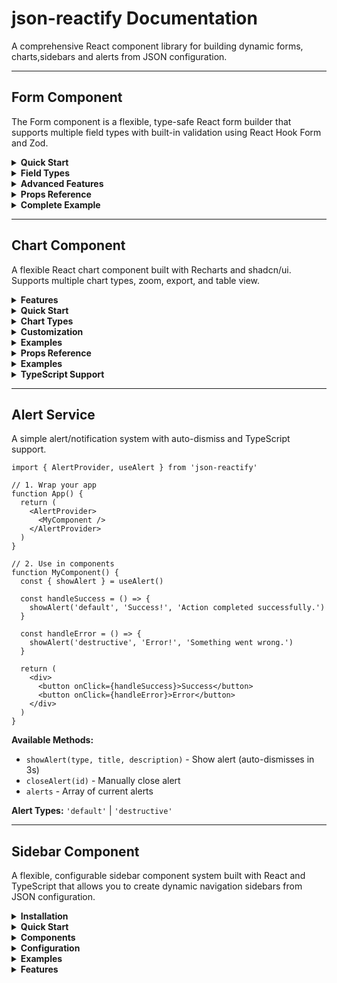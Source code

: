 # json-reactify Documentation

A comprehensive React component library for building dynamic forms, charts,sidebars and alerts from JSON configuration.

---

## Form Component

The Form component is a flexible, type-safe React form builder that supports multiple field types with built-in validation using React Hook Form and Zod.

<details>
<summary><strong>Quick Start</strong></summary>

```tsx
import { Form } from 'json-reactify'

// Define your form schema
const userSchema = z.object({
  name: z.string().min(2, 'Name must be at least 2 characters'),
  email: z.string().email('Invalid email address'),
  age: z.number().min(18, 'Must be at least 18 years old'),
})

type UserFormData = z.infer<typeof userSchema>

// Configure your form fields
const formConfig = [
  {
    fieldType: FormFieldType.TEXT,
    fieldName: 'name',
    fieldLabel: 'Full Name',
    placeholder: 'Enter your full name',
    description: 'Your legal first and last name',
  },
  {
    fieldType: FormFieldType.EMAIL,
    fieldName: 'email',
    fieldLabel: 'Email Address',
    placeholder: 'you@example.com',
  },
  {
    fieldType: FormFieldType.NUMBER,
    fieldName: 'age',
    fieldLabel: 'Age',
    placeholder: '25',
  },
]

// Use the component
function MyForm() {
  const handleSubmit = (data: UserFormData) => {
    console.log('Form submitted:', data)
  }

  return (
    <Form
      formConfig={formConfig}
      schema={userSchema}
      onSubmit={handleSubmit}
      defaultValues={{ name: '', email: '', age: 0 }}
    />
  )
}
```

</details>

<details>
<summary><strong>Field Types</strong></summary>

### Text Input Fields

```tsx
{
  fieldType: FormFieldType.TEXT,
  fieldName: 'username',
  fieldLabel: 'Username',
  placeholder: 'Enter username',
  icon: User, // Optional icon from lucide-react
}
```

**Supported types:** `TEXT`, `PASSWORD`, `EMAIL`, `NUMBER`

### Textarea

```tsx
{
  fieldType: FormFieldType.TEXTAREA,
  fieldName: 'description',
  fieldLabel: 'Description',
  placeholder: 'Enter description...',
  rows: 4,
}
```

### Checkbox

```tsx
{
  fieldType: FormFieldType.CHECKBOX,
  fieldName: 'agreeToTerms',
  fieldLabel: 'I agree to the terms and conditions',
  description: 'You must agree to continue',
}
```

### Switch

```tsx
{
  fieldType: FormFieldType.SWITCH,
  fieldName: 'notifications',
  fieldLabel: 'Enable Notifications',
  description: 'Receive email notifications',
}
```

### Select Dropdown

```tsx
{
  fieldType: FormFieldType.SELECT,
  fieldName: 'country',
  fieldLabel: 'Country',
  placeholder: 'Select your country',
  options: [
    { value: 'us', label: 'United States' },
    { value: 'ca', label: 'Canada' },
    { value: 'uk', label: 'United Kingdom' },
  ],
}
```

### Radio Group

```tsx
{
  fieldType: FormFieldType.RADIO,
  fieldName: 'plan',
  fieldLabel: 'Subscription Plan',
  options: [
    { value: 'basic', label: 'Basic ($9/month)' },
    { value: 'pro', label: 'Pro ($19/month)' },
    { value: 'enterprise', label: 'Enterprise ($49/month)' },
  ],
  orientation: 'vertical', // or 'horizontal'
}
```

### Combobox (Searchable Select)

```tsx
{
  fieldType: FormFieldType.COMBOBOX,
  fieldName: 'language',
  fieldLabel: 'Programming Language',
  placeholder: 'Select a language',
  searchPlaceholder: 'Search languages...',
  emptyMessage: 'No language found.',
  options: [
    { value: 'js', label: 'JavaScript', icon: Code },
    { value: 'ts', label: 'TypeScript', icon: Code },
    { value: 'py', label: 'Python', icon: Code },
  ],
}
```

### Multi-Select

```tsx
{
  fieldType: FormFieldType.MULTISELECT,
  fieldName: 'skills',
  fieldLabel: 'Skills',
  placeholder: 'Select your skills',
  maxSelectedDisplay: 3,
  options: [
    { value: 'react', label: 'React' },
    { value: 'vue', label: 'Vue.js' },
    { value: 'angular', label: 'Angular' },
    { value: 'node', label: 'Node.js' },
  ],
}
```

### Date Picker

```tsx
{
  fieldType: FormFieldType.DATE,
  fieldName: 'birthDate',
  fieldLabel: 'Birth Date',
  mode: 'single', // 'single', 'multiple', or 'range'
  fromDate: new Date(1900, 0, 1),
  toDate: new Date(),
}
```

### DateTime Picker

```tsx
{
  fieldType: FormFieldType.DATETIME,
  fieldName: 'appointmentTime',
  fieldLabel: 'Appointment Date & Time',
  timeFormat: '12', // '12' or '24'
  timeStructure: 'hh:mm', // 'hh', 'hh:mm', or 'hh:mm:ss'
  fromDate: new Date(),
  toDate: new Date(Date.now() + 30 * 24 * 60 * 60 * 1000), // 30 days from now
}
```

### File Upload

```tsx
{
  fieldType: FormFieldType.FILE,
  fieldName: 'avatar',
  fieldLabel: 'Profile Picture',
  accept: 'image/*',
  multiple: false,
  icon: Upload,
}
```

</details>

<details>
<summary><strong>Advanced Features</strong></summary>

### Conditional Fields

Show/hide fields based on other field values:

```tsx
{
  fieldType: FormFieldType.TEXT,
  fieldName: 'otherReason',
  fieldLabel: 'Please specify',
  showIf: (formValues) => formValues.reason === 'other',
  dependsOn: ['reason'],
}
```

### Field Validation

Use Zod for powerful validation:

```tsx
const schema = z.object({
  password: z.string().min(8, 'Password must be at least 8 characters'),
  confirmPassword: z.string(),
}).refine((data) => data.password === data.confirmPassword, {
  message: "Passwords don't match",
  path: ["confirmPassword"],
})
```

### Event Callbacks

Handle field-level events:

```tsx
{
  fieldType: FormFieldType.EMAIL,
  fieldName: 'email',
  fieldLabel: 'Email',
  onChangeField: (value) => {
    console.log('Email changed:', value)
  },
  onBlurField: (value) => {
    // Validate email exists
    checkEmailExists(value)
  },
  onErrorField: (error) => {
    console.error('Email field error:', error)
  },
}
```

### Custom Submit Button

```tsx
<Form
  formConfig={formConfig}
  schema={schema}
  onSubmit={handleSubmit}
  customSubmitButton={
    <div className="flex gap-2">
      <Button type="submit" className="bg-blue-600">
        Save Changes
      </Button>
    </div>
  }
/>
```

</details>

<details>
<summary><strong>Props Reference</strong></summary>

| Prop | Type | Required | Description |
|------|------|----------|-------------|
| `formConfig` | `FormFieldConfig[]` | ✅ | Array of field configurations |
| `onSubmit` | `SubmitHandler<T>` | ✅ | Form submission handler |
| `schema` | `z.ZodSchema<T>` | ✅ | Zod validation schema |
| `defaultValues` | `DefaultValues<T>` | ❌ | Default form values |
| `customSubmitButton` | `React.ReactNode` | ❌ | Custom submit button component |
| `className` | `string` | ❌ | CSS classes for form container |
| `loading` | `boolean` | ❌ | Show loading skeletons |

### Field Configuration Options

All field types support these common properties:

| Property | Type | Description |
|----------|------|-------------|
| `fieldType` | `FormFieldType` | The type of field to render |
| `fieldName` | `string` | Field name (must match schema) |
| `fieldLabel` | `string` | Display label for the field |
| `description` | `string` | Optional help text |
| `placeholder` | `string` | Placeholder text |
| `disabled` | `boolean` | Disable the field |
| `hidden` | `boolean` | Hide the field |
| `showIf` | `(values) => boolean` | Conditional visibility |
| `dependsOn` | `string[]` | Fields this depends on |
| `onChangeField` | `(value) => void` | Change event handler |
| `onBlurField` | `(value) => void` | Blur event handler |
| `onErrorField` | `(error) => void` | Error event handler |

</details>

<details>
<summary><strong>Complete Example</strong></summary>

```tsx
import { Form, FormFieldType, FormOption } from 'json-reactify'
import * as z from 'zod'
import { User, Mail, Phone, MapPin } from 'lucide-react'

const profileSchema = z.object({
  firstName: z.string().min(2, 'First name required'),
  lastName: z.string().min(2, 'Last name required'),
  email: z.string().email('Invalid email'),
  phone: z.string().optional(),
  country: z.string().min(1, 'Please select a country'),
  bio: z.string().max(500, 'Bio must be under 500 characters').optional(),
  skills: z.array(z.string()).min(1, 'Select at least one skill'),
  availability: z.enum(['full-time', 'part-time', 'contract']),
  newsletter: z.boolean(),
  profilePicture: z.instanceof(File).optional(),
})

type ProfileFormData = z.infer<typeof profileSchema>

const countryOptions: FormOption[] = [
  { value: 'us', label: 'United States' },
  { value: 'ca', label: 'Canada' },
  { value: 'uk', label: 'United Kingdom' },
  { value: 'de', label: 'Germany' },
]

const skillOptions: FormOption[] = [
  { value: 'react', label: 'React' },
  { value: 'vue', label: 'Vue.js' },
  { value: 'angular', label: 'Angular' },
  { value: 'node', label: 'Node.js' },
  { value: 'python', label: 'Python' },
  { value: 'java', label: 'Java' },
]

const formConfig = [
  {
    fieldType: FormFieldType.TEXT,
    fieldName: 'firstName',
    fieldLabel: 'First Name',
    placeholder: 'John',
    icon: User,
  },
  {
    fieldType: FormFieldType.TEXT,
    fieldName: 'lastName',
    fieldLabel: 'Last Name',
    placeholder: 'Doe',
    icon: User,
  },
  {
    fieldType: FormFieldType.EMAIL,
    fieldName: 'email',
    fieldLabel: 'Email Address',
    placeholder: 'john@example.com',
    icon: Mail,
  },
  {
    fieldType: FormFieldType.TEXT,
    fieldName: 'phone',
    fieldLabel: 'Phone Number',
    placeholder: '+1 (555) 123-4567',
    icon: Phone,
  },
  {
    fieldType: FormFieldType.SELECT,
    fieldName: 'country',
    fieldLabel: 'Country',
    placeholder: 'Select your country',
    options: countryOptions,
    icon: MapPin,
  },
  {
    fieldType: FormFieldType.TEXTAREA,
    fieldName: 'bio',
    fieldLabel: 'Bio',
    placeholder: 'Tell us about yourself...',
    rows: 4,
    description: 'Optional: Share a brief description about yourself',
  },
  {
    fieldType: FormFieldType.MULTISELECT,
    fieldName: 'skills',
    fieldLabel: 'Skills',
    placeholder: 'Select your skills',
    options: skillOptions,
    maxSelectedDisplay: 3,
  },
  {
    fieldType: FormFieldType.RADIO,
    fieldName: 'availability',
    fieldLabel: 'Availability',
    options: [
      { value: 'full-time', label: 'Full-time' },
      { value: 'part-time', label: 'Part-time' },
      { value: 'contract', label: 'Contract' },
    ],
  },
  {
    fieldType: FormFieldType.SWITCH,
    fieldName: 'newsletter',
    fieldLabel: 'Newsletter Subscription',
    description: 'Receive updates and news via email',
  },
  {
    fieldType: FormFieldType.FILE,
    fieldName: 'profilePicture',
    fieldLabel: 'Profile Picture',
    accept: 'image/*',
    description: 'Upload a profile picture (optional)',
  },
]

export default function ProfileForm() {
  const handleSubmit = (data: ProfileFormData) => {
    console.log('Profile data:', data)
    // Handle form submission
  }

  const defaultValues: Partial<ProfileFormData> = {
    firstName: '',
    lastName: '',
    email: '',
    country: '',
    skills: [],
    availability: 'full-time',
    newsletter: false,
  }

  return (
    <div className="max-w-2xl mx-auto p-6">
      <h1 className="text-2xl font-bold mb-6">Create Profile</h1>
      <Form
        formConfig={formConfig}
        schema={profileSchema}
        onSubmit={handleSubmit}
        defaultValues={defaultValues}
        className="space-y-4"
      />
    </div>
  )
}
```

</details>

---

## Chart Component

A flexible React chart component built with Recharts and shadcn/ui. Supports multiple chart types, zoom, export, and table view.

<details>
<summary><strong>Features</strong></summary>

- **6 Chart Types**: Area, Line, Bar, Pie, Donut, Table
- **Interactive**: Zoom, click handlers, type switching
- **Responsive**: Auto-sizing and mobile-friendly
- **Export**: CSV download functionality
- **Customizable**: Themes, colors, styling

</details>

<details>
<summary><strong>Quick Start</strong></summary>

```tsx
import { Chart } from 'json-reactify'

const data = [
  { name: 'Jan', sales: 4000, revenue: 2400 },
  { name: 'Feb', sales: 3000, revenue: 1398 },
  { name: 'Mar', sales: 2000, revenue: 9800 },
]

<Chart
  title="Sales Dashboard"
  data={data}
  chartType="line"
  xAxisKey="name"
  yAxisKeys={['sales', 'revenue']}
/>
```

</details>

<details>
<summary><strong>Chart Types</strong></summary>

```tsx
// Line Chart
<Chart chartType="line" data={data} xAxisKey="date" yAxisKeys={['value']} />

// Bar Chart  
<Chart chartType="bar" data={data} xAxisKey="category" yAxisKeys={['amount']} />

// Pie Chart
<Chart chartType="pie" data={data} xAxisKey="name" yAxisKeys={['value']} />

// Table View
<Chart 
  chartType="table" 
  data={data}
  tableConfig={{ sortable: true, showRowNumbers: true }}
/>
```

</details>

<details>
<summary><strong>Customization</strong></summary>

```tsx
<Chart
  data={data}
  config={{
    sales: { label: 'Sales', color: '#8884d8' },
    revenue: { label: 'Revenue', color: '#82ca9d' }
  }}
  pieColors={['#8884d8', '#82ca9d', '#ffc658']}
  autoSize={{ minHeight: 300, maxHeight: 600 }}
  zoom={{ enabled: true, showControls: true }}
  onDataPointClick={(data) => console.log('Clicked:', data)}
/>
```

</details>

<details>
<summary><strong>Examples</strong></summary>
/>
```

</details>

<details>
<summary><strong>Props Reference</strong></summary>

| Prop | Type | Default | Description |
|------|------|---------|-------------|
| `data` | `ChartDataPoint[]` | `[]` | Chart data |
| `chartType` | `'area' \| 'line' \| 'bar' \| 'pie' \| 'donut' \| 'table'` | `'line'` | Chart type |
| `xAxisKey` | `string` | `'name'` | X-axis data key |
| `yAxisKeys` | `string[]` | `['value']` | Y-axis data keys |
| `title` | `ReactNode` | - | Chart title |
| `showTypeSelector` | `boolean` | `true` | Show type dropdown |
| `showDownload` | `boolean` | `true` | Show download button |
| `zoom` | `ZoomConfig` | - | Zoom configuration |
| `tableConfig` | `TableConfig` | - | Table settings |
| `onDataPointClick` | `(data) => void` | - | Click handler |

</details>

<details>
<summary><strong>Examples</strong></summary>

### Dashboard Widget
```tsx
<Chart
  title="Revenue"
  data={revenueData}
  chartType="area" 
  height={200}
  showTypeSelector={false}
/>
```

### Interactive Report
```tsx
const [chartType, setChartType] = useState('bar')

<Chart
  data={salesData}
  chartType={chartType}
  onChartTypeChange={setChartType}
  onDataPointClick={(data) => setSelected(data)}
/>
```

### Sortable Table
```tsx
<Chart
  chartType="table"
  data={tableData}
  tableConfig={{
    sortable: true,
    columnHeaders: { sales: 'Sales ($)' },
    cellRenderer: (value, key) => 
      key === 'sales' ? `$${value.toLocaleString()}` : value
  }}
/>
```

</details>

<details>
<summary><strong>TypeScript Support</strong></summary>

```tsx
import type { ChartType, ChartDataPoint } from 'json-reactify'

interface MyData extends ChartDataPoint {
  date: string
  value: number
}
```

</details>

---

## Alert Service

A simple alert/notification system with auto-dismiss and TypeScript support.

```tsx
import { AlertProvider, useAlert } from 'json-reactify'

// 1. Wrap your app
function App() {
  return (
    <AlertProvider>
      <MyComponent />
    </AlertProvider>
  )
}

// 2. Use in components
function MyComponent() {
  const { showAlert } = useAlert()

  const handleSuccess = () => {
    showAlert('default', 'Success!', 'Action completed successfully.')
  }

  const handleError = () => {
    showAlert('destructive', 'Error!', 'Something went wrong.')
  }

  return (
    <div>
      <button onClick={handleSuccess}>Success</button>
      <button onClick={handleError}>Error</button>
    </div>
  )
}
```

**Available Methods:**
- `showAlert(type, title, description)` - Show alert (auto-dismisses in 3s)
- `closeAlert(id)` - Manually close alert
- `alerts` - Array of current alerts

**Alert Types:** `'default'` | `'destructive'`

---

## Sidebar Component

A flexible, configurable sidebar component system built with React and TypeScript that allows you to create dynamic navigation sidebars from JSON configuration.

<details>
<summary><strong>Installation</strong></summary>

```bash
npm install json-reactify
```

</details>

<details>
<summary><strong>Quick Start</strong></summary>

```tsx
import { Sidebar, SideBarProvider } from 'json-reactify'
import { Home, Settings, Users } from 'lucide-react'

function App() {
  const sidebarConfig = {
    groups: [
      {
        id: 'main',
        label: 'Navigation',
        items: [
          {
            id: 'home',
            title: 'Home',
            icon: Home,
            url: '/'
          },
          {
            id: 'users',
            title: 'Users',
            icon: Users,
            url: '/users'
          }
        ]
      }
    ]
  }

  return (
    <SideBarProvider>
      <div className="flex">
        <Sidebar config={sidebarConfig} />
        <main className="flex-1 p-6">
          {/* Your main content */}
        </main>
      </div>
    </SideBarProvider>
  )
}
```

</details>

<details>
<summary><strong>Components</strong></summary>

### Sidebar

The main sidebar component that renders a configurable navigation menu.

```tsx
import { Sidebar } from 'json-reactify'

<Sidebar 
  config={sidebarConfig}
  enableSearch={true}
  isLoading={false}
/>
```

#### Props

| Prop | Type | Default | Description |
|------|------|---------|-------------|
| `config` | `SidebarConfig` | **required** | Configuration object defining the sidebar structure |
| `enableSearch` | `boolean` | `true` | Enable/disable search functionality |
| `isLoading` | `boolean` | `false` | Show loading skeleton when true |

### SideBarProvider

A provider component that wraps your application to provide sidebar context.

```tsx
import { SideBarProvider } from 'json-reactify'

<SideBarProvider>
  <App />
</SideBarProvider>
```

</details>

<details>
<summary><strong> Configuration</strong></summary>

### SidebarConfig

The main configuration object that defines your sidebar structure.

```tsx
interface SidebarConfig {
  groups: SidebarGroup[]
  header?: ReactNode | SidebarHeaderConfig | SidebarGroup[]
  footer?: ReactNode | SidebarFooterConfig | SidebarGroup[]
}
```

### SidebarGroup

Defines a group of related sidebar items.

```tsx
interface SidebarGroup {
  id: string | number
  label?: string
  items: SidebarItem[]
}
```

### SidebarItem

Defines an individual sidebar menu item.

```tsx
interface SidebarItem {
  id: string | number
  title: string
  icon?: React.ElementType | React.ReactNode
  url?: string
  onClick?: () => void
  badge?: ReactNode | string | number
  subItems?: SidebarSubItem[]
  disabled?: boolean
  defaultOpen?: boolean
  showIf?: boolean | (() => boolean)
}
```

### SidebarSubItem

Defines a sub-item within a sidebar item (for nested menus).

```tsx
interface SidebarSubItem {
  id: string | number
  title: string
  icon?: React.ElementType | React.ReactNode
  url?: string
  onClick?: () => void
  badge?: ReactNode | string | number
  disabled?: boolean
  showIf?: boolean | (() => boolean)
}
```

### SidebarHeaderConfig

Configuration for the sidebar header section.

```tsx
interface SidebarHeaderConfig {
  logo?: {
    text?: string
    iconUrl?: string
    iconComponent?: React.ElementType
  }
  user?: {
    name?: string
    email?: string
    avatarUrl?: string
    avatarComponent?: React.ElementType
  }
  className?: string
}
```

### SidebarFooterConfig

Configuration for the sidebar footer section.

```tsx
interface SidebarFooterConfig {
  buttons?: Array<{
    id: string | number
    label: string
    icon?: React.ElementType
    onClick?: () => void
    variant?: 'default' | 'destructive' | 'outline' | 'secondary' | 'ghost' | 'link'
  }>
  className?: string
}
```

</details>

<details>
<summary><strong> Examples</strong></summary>

### Basic Sidebar

```tsx
const basicConfig = {
  groups: [
    {
      id: 'main',
      label: 'Main Navigation',
      items: [
        {
          id: 'dashboard',
          title: 'Dashboard',
          icon: LayoutDashboard,
          url: '/dashboard'
        },
        {
          id: 'analytics',
          title: 'Analytics',
          icon: BarChart,
          url: '/analytics',
          badge: 'New'
        }
      ]
    }
  ]
}
```

### Sidebar with Header and Footer

```tsx
const configWithHeaderFooter = {
  groups: [
    // ... your groups
  ],
  header: {
    logo: {
      text: 'MyApp',
      iconComponent: Logo
    },
    user: {
      name: 'John Doe',
      email: 'john@example.com',
      avatarUrl: '/avatar.jpg'
    }
  },
  footer: {
    buttons: [
      {
        id: 'settings',
        label: 'Settings',
        icon: Settings,
        onClick: () => navigate('/settings')
      },
      {
        id: 'logout',
        label: 'Logout',
        icon: LogOut,
        variant: 'destructive',
        onClick: handleLogout
      }
    ]
  }
}
```

### Nested Menu Items

```tsx
const nestedConfig = {
  groups: [
    {
      id: 'management',
      label: 'Management',
      items: [
        {
          id: 'users',
          title: 'User Management',
          icon: Users,
          defaultOpen: true,
          subItems: [
            {
              id: 'all-users',
              title: 'All Users',
              url: '/users'
            },
            {
              id: 'user-roles',
              title: 'User Roles',
              url: '/users/roles'
            },
            {
              id: 'permissions',
              title: 'Permissions',
              url: '/users/permissions'
            }
          ]
        }
      ]
    }
  ]
}
```

### Conditional Items

```tsx
const conditionalConfig = {
  groups: [
    {
      id: 'admin',
      label: 'Admin',
      items: [
        {
          id: 'admin-panel',
          title: 'Admin Panel',
          icon: Shield,
          url: '/admin',
          showIf: () => user?.role === 'admin'
        },
        {
          id: 'beta-features',
          title: 'Beta Features',
          icon: Zap,
          url: '/beta',
          showIf: user?.betaAccess === true,
          badge: 'Beta'
        }
      ]
    }
  ]
}
```

### Custom Header Component

```tsx
const CustomHeader = () => (
  <div className="flex flex-col items-center p-4">
    <img src="/logo.png" alt="Logo" className="w-8 h-8 mb-2" />
    <h2 className="text-lg font-bold">My Application</h2>
  </div>
)

const customHeaderConfig = {
  groups: [
    // ... your groups
  ],
  header: <CustomHeader />
}
```

### With Search Functionality

```tsx
<Sidebar 
  config={sidebarConfig}
  enableSearch={true} // Search is enabled by default
/>
```

The search functionality automatically indexes all sidebar items and sub-items, allowing users to quickly find and navigate to specific pages.

### Loading State

```tsx
<Sidebar 
  config={sidebarConfig}
  isLoading={loading}
/>
```

When `isLoading` is true, the sidebar displays a skeleton loading state.

</details>

<details>
<summary><strong>Features</strong></summary>

- **Fully Customizable** - Configure every aspect through JSON
- **Built-in Search** - Automatic search functionality across all menu items
- **Responsive Design** - Collapsible sidebar with icon-only mode
- **TypeScript Support** - Full type safety and IntelliSense
- **Flexible Icons** - Support for icon components or custom React nodes
- **Conditional Rendering** - Show/hide items based on conditions
- **Badges & Notifications** - Add badges to highlight important items
- **Nested Menus** - Support for multi-level navigation
- **Loading States** - Built-in skeleton loading animation
- **Theming** - Works with your existing CSS/Tailwind theme

</details>

